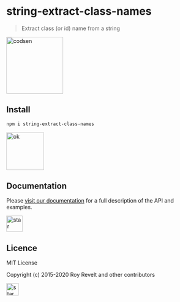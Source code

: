 # string-extract-class-names

> Extract class (or id) name from a string

<img src="https://codsen.com/images/png-codsen-1.png" width="148" alt="codsen" align="center">

## Install

```bash
npm i string-extract-class-names
```

<img src="https://codsen.com/images/png-codsen-ok.png" width="98" alt="ok" align="center">

## Documentation

Please [visit our documentation](https://codsen.com/os/string-extract-class-names/) for a full description of the API and examples.

<img src="https://codsen.com/images/png-codsen-star.png" width="42" alt="star" align="center">

## Licence

MIT License

Copyright (c) 2015-2020 Roy Revelt and other contributors

<img src="https://codsen.com/images/png-codsen-star-small.png" width="32" alt="star" align="center">
